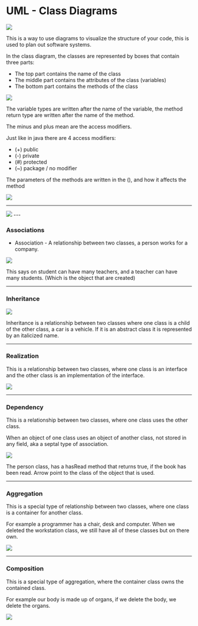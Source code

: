 # UML - Class Diagrams

<img src = "imgs/Screenshot from 2023-05-25 17-44-34.png">

This is a way to use diagrams to visualize the structure of your code, this is used to plan out software systems. 

In the class diagram, the classes are represented by boxes that contain three parts:
* The top part contains the name of the class 
* The middle part contains the attributes of the class (variables)
* The bottom part contains the methods of the class

<img src = "imgs/Screenshot 2023-05-09 at 12.49.19.png">

The variable types are written after the name of the variable, the method return type are written after the name of the method.

The minus and plus mean are the access modifiers. 

Just like in java there are 4 access modifiers:
* (+) public
* (-) private
* (#) protected
* (~) package / no modifier

The parameters of the methods are written in the (), and how it affects the method


<img src = "imgs/Screenshot 2023-05-09 at 13.02.51.png">

---
<img src = "imgs/Screenshot 2023-05-09 at 13.22.13.png">
---

### Associations

* Association - A relationship between two classes, a person works for a company. 

<img src= "imgs/Screenshot 2023-05-09 at 13.25.51.png">

This says on student can have many teachers, and a teacher can have many students. (Which is the object that are created)

---

### Inheritance

<img src = "imgs/Screenshot 2023-05-09 at 13.29.31.png">

Inheritance is a relationship between two classes where one class is a child of the other class, a car is a vehicle. If it is an abstract class it is represented by an italicized name.

---

### Realization

This is a relationship between two classes, where one class is an interface and the other class is an implementation of the interface.

<img src= "imgs/Screenshot 2023-05-09 at 13.33.03.png">

---

### Dependency

This is a relationship between two classes, where one class uses the other class. 

When an object of one class uses an object of another class, not stored in any field, aka a septal type of association.  

<img src= "imgs/Screenshot 2023-05-09 at 14.16.26.png">

The person class, has a hasRead method that returns true, if the book has been read. Arrow point to the class of the object that is used. 

---

### Aggregation

This is a special type of relationship between two classes, where one class is a container for another class.

For example a programmer has a chair, desk and computer. When we deleted the workstation class, we still have all of these classes but on there own. 

<img src = "imgs/Screenshot 2023-05-09 at 14.23.08.png">

---

### Composition

This is a special type of aggregation, where the container class owns the contained class.

For example our body is made up of organs, if we delete the body, we delete the organs.

<img src = "imgs/Screenshot 2023-05-09 at 14.24.54.png">
